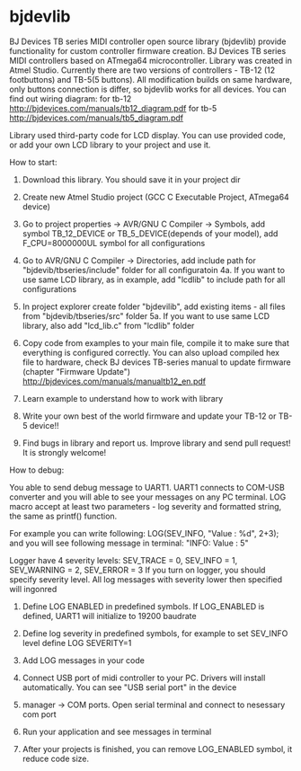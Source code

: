 # bjdevlib
BJ Devices TB series MIDI controller  open source library (bjdevlib) provide functionality for custom controller firmware creation.
BJ Devices TB series MIDI controllers based on ATmega64 microcontroller. Library was created in Atmel Studio. 
Currently there are two versions of controllers - TB-12 (12 footbuttons) and TB-5(5 buttons).
All modification builds on same hardware, only buttons connection is differ, so bjdevlib works for all devices.
You can find out wiring diagram:
for tb-12 http://bjdevices.com/manuals/tb12_diagram.pdf
for tb-5 http://bjdevices.com/manuals/tb5_diagram.pdf

Library used third-party code for LCD display. You can use provided code, or add your own LCD library to your project and use it.

How to start:

1. Download this library. You should save it in your project dir

2. Create new Atmel Studio project (GCC C Executable Project, ATmega64 device)

3. Go to project properties -> AVR/GNU C Compiler -> Symbols,
add symbol TB_12_DEVICE or TB_5_DEVICE(depends of your model), add F_CPU=8000000UL symbol for all configurations

4. Go to AVR/GNU C Compiler -> Directories, add include path for "bjdevib/tbseries/include" folder for all configuratoin
4a. If you want to use same LCD library, as in example, add "lcdlib" to include path for all configurations

5. In project explorer create folder "bjdevilib", add existing items - all files from "bjdevib/tbseries/src" folder
5a. If you want to use same LCD library, also add "lcd_lib.c" from "lcdlib" folder

6. Copy code from examples to your main file, compile it to make sure that everything is configured correctly. 
You can also upload compiled hex file to hardware, check BJ devices TB-series manual to update firmware (chapter "Firmware Update") http://bjdevices.com/manuals/manualtb12_en.pdf 

7. Learn example to understand how to work with library

8. Write your own best of the world firmware and update your TB-12 or TB-5 device!!

9. Find bugs in library and report us. Improve library and send pull request! It is strongly welcome!

How to debug:

You able to send debug message to UART1. UART1 connects to COM-USB converter and you will able to see your messages on any PC terminal. LOG macro accept at least two parameters - log severity and formatted string, the same as printf() function.

For example you can write following:
LOG(SEV_INFO, "Value : %d", 2+3);
and you will see following message in terminal:
"INFO: Value : 5"

Logger have 4 severity levels: SEV_TRACE = 0, SEV_INFO = 1, SEV_WARNING = 2, SEV_ERROR = 3
If you turn on logger, you should specify severity level. All log messages with severity lower then specified will ingonred

1. Define LOG ENABLED in predefined symbols. If LOG_ENABLED is defined, UART1 will initialize to 19200 baudrate

2. Define log severity in predefined symbols, for example to set SEV_INFO level define LOG SEVERITY=1
 
3. Add LOG messages in your code

4. Connect USB port of midi controller to your PC. Drivers will install automatically. You can see "USB serial port" in the device

5. manager -> COM ports. Open serial terminal and connect to nesessary com port

5. Run your application and see messages in terminal

6. After your projects is finished, you can remove LOG_ENABLED symbol, it reduce code size.
